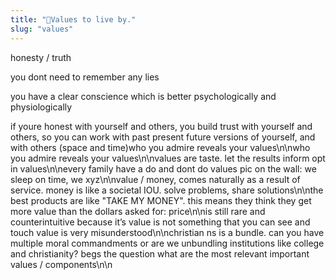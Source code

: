 ```yaml
---
title: "💪Values to live by."
slug: "values"
---
```


honesty / truth

you dont need to remember any lies

you have a clear conscience which is better psychologically and physiologically

if youre honest with yourself and others, you build trust with yourself and others, so you can work with past present future versions of yourself, and with others (space and time)who you admire reveals your values\n\nwho you admire reveals your values\n\nvalues are taste. let the results inform opt in values\n\nevery family have a do and dont do values pic on the wall: we sleep on time, we xyz\n\nvalue / money, comes naturally as a result of service. money is like a societal IOU. solve problems, share solutions\n\nthe best products are like "TAKE MY MONEY". this means they think they get more value than the dollars asked for: price\n\nis still rare and counterintuitive because it’s value is not something that you can see and touch value is very misunderstood\n\nchristian ns is a bundle. can you have multiple moral commandments or are we unbundling institutions like college and christianity? begs the question what are the most relevant important values / components\n\n